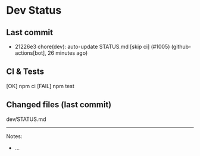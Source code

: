 # Dev Status

## Last commit
- 21226e3 chore(dev): auto-update STATUS.md [skip ci] (#1005) (github-actions[bot], 26 minutes ago)
## CI & Tests
[OK] npm ci
[FAIL] npm test

## Changed files (last commit)
dev/STATUS.md

---
Notes:
- ...
